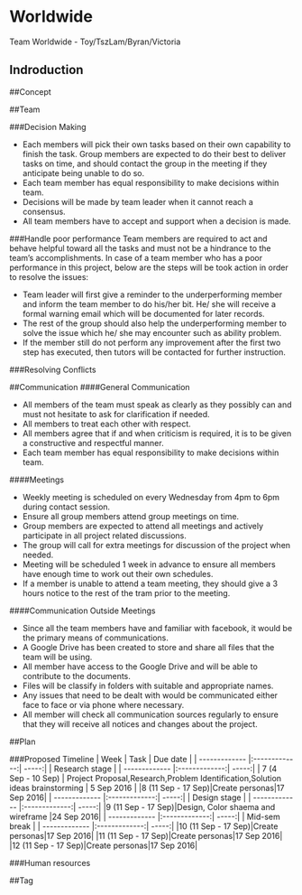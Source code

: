 # Worldwide
Team Worldwide - Toy/TszLam/Byran/Victoria

## Indroduction

##Concept

##Team

###Decision Making
* Each members will pick their own tasks based on their own capability to finish the task. Group members are expected to do their best to deliver tasks on time, and should contact the group in the meeting if they anticipate being unable to do so.
* Each team member has equal responsibility to make decisions within team.
* Decisions will be made by team leader when it cannot reach a consensus.
* All team members have to accept and support when a decision is made.

###Handle poor performance
Team members are required to act and behave helpful toward all the tasks and must not be a hindrance to the team’s accomplishments. In case of a team member who has a poor performance in this project, below are the steps will be took action in order to resolve the issues:
* Team leader will first give a reminder to the underperforming member and inform the team member to do his/her bit. He/ she will receive a formal warning email which will be documented for later records.
* The rest of the group should also help the underperforming member to solve the issue which he/ she may encounter such as ability problem.
* If the member still do not perform any improvement after the first two step has executed, then tutors will be contacted for further instruction.

###Resolving Conflicts
 

##Communication
####General Communication
* All members of the team must speak as clearly as they possibly can and must not hesitate to ask for clarification if needed. 
* All members to treat each other with respect.
* All members agree that if and when criticism is required, it is to be given a constructive and respectful manner.
* Each team member has equal responsibility to make decisions within team.

####Meetings
* Weekly meeting is scheduled on every Wednesday from 4pm to 6pm during contact session.
* Ensure all group members attend group meetings on time.
* Group members are expected to attend all meetings and actively participate in all project related discussions.
* The group will call for extra meetings for discussion of the project when needed.
* Meeting will be scheduled 1 week in advance to ensure all members have enough time to work out their own schedules.
* If a member is unable to attend a team meeting, they should give a 3 hours notice to the rest of the tram prior to the meeting.

####Communication Outside Meetings
* Since all the team members have and familiar with facebook, it would be the primary means of communications.
* A Google Drive has been created to store and share all files that the team will be using.
* All member have access to the Google Drive and will be able to contribute to the documents.
* Files will be classify in folders with suitable and appropriate names.
* Any issues that need to be dealt with would be communicated either face to face or via phone where necessary.
* All member will check all communication sources regularly to ensure that they will receive all notices and changes about the project.

##Plan

###Proposed Timeline
| Week        | Task           | Due date  |
| ------------- |:-------------:| -----:|
| Research stage                        |
| ------------- |:-------------:| -----:|
| 7 (4 Sep - 10 Sep)     | Project Proposal,Research,Problem Identification,Solution ideas brainstorming      |   5 Sep 2016 |
|8 (11 Sep - 17 Sep)|Create personas|17 Sep 2016|
| ------------- |:-------------:| -----:|
| Design stage                        |
| ------------- |:-------------:| -----:|
|9 (11 Sep - 17 Sep)|Design, Color shaema and wireframe |24 Sep 2016|
| ------------- |:-------------:| -----:|
| Mid-sem break           |
| ------------- |:-------------:| -----:|
|10 (11 Sep - 17 Sep)|Create personas|17 Sep 2016|
|11 (11 Sep - 17 Sep)|Create personas|17 Sep 2016|
|12 (11 Sep - 17 Sep)|Create personas|17 Sep 2016|




###Human resources

##Tag
